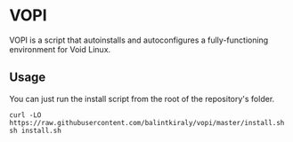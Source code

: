# VOPI
VOPI is a script that autoinstalls and autoconfigures a fully-functioning environment for Void Linux.

## Usage
You can just run the install script from the root of the repository's folder.

```
curl -LO https://raw.githubusercontent.com/balintkiraly/vopi/master/install.sh
sh install.sh
```
